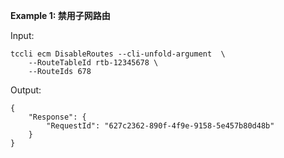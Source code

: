 **Example 1: 禁用子网路由**



Input: 

```
tccli ecm DisableRoutes --cli-unfold-argument  \
    --RouteTableId rtb-12345678 \
    --RouteIds 678
```

Output: 
```
{
    "Response": {
        "RequestId": "627c2362-890f-4f9e-9158-5e457b80d48b"
    }
}
```

